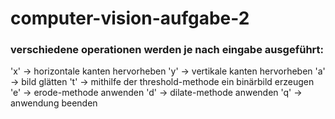 # computer-vision-aufgabe-2

### verschiedene operationen werden je nach eingabe ausgeführt:

'x' -> horizontale kanten hervorheben
'y' -> vertikale kanten hervorheben
'a' -> bild glätten
't' -> mithilfe der threshold-methode ein binärbild erzeugen
'e' -> erode-methode anwenden
'd' -> dilate-methode anwenden
'q' -> anwendung beenden